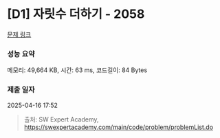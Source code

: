 # [D1] 자릿수 더하기 - 2058 

[문제 링크](https://swexpertacademy.com/main/code/problem/problemDetail.do?contestProbId=AV5QPRjqA10DFAUq) 

### 성능 요약

메모리: 49,664 KB, 시간: 63 ms, 코드길이: 84 Bytes

### 제출 일자

2025-04-16 17:52



> 출처: SW Expert Academy, https://swexpertacademy.com/main/code/problem/problemList.do